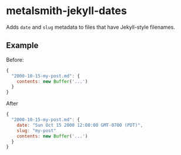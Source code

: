 # metalsmith-jekyll-dates

Adds `date` and `slug` metadata to files that have Jekyll-style filenames.

## Example

Before:

```js
{
  "2000-10-15-my-post.md": {
    contents: new Buffer('...')
  }
}
```

After

```js
{
  "2000-10-15-my-post.md": {
    date: "Sun Oct 15 2000 12:00:00 GMT-0700 (PDT)",
    slug: "my-post"
    contents: new Buffer('...')
  }
}
```
